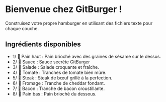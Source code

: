 # **Bienvenue chez GitBurger !** #
Construisez votre propre hamburger en utilisant des fichiers texte pour chaque couche.

## **Ingrédients disponibles** ##
- 1/ 🥯 Pain haut : Pain brioché avec des graines de sésame sur le dessus.
- 2/ 🥣 Sauce : Sauce secrète GitBurger
- 3/ 🥬 Salade : Salade croquante et fraîche.
- 4/ 🍅 Tomate : Tranches de tomate bien mûre.
- 5/ 🥩 Steak : Steak de bœuf grillé à la perfection.
- 6/ 🧀 Fromage : Tranche de cheddar fondant.
- 7/ 🥓 Bacon : Tranche de bacon croustillante.
- 8/ 🍞 Pain bas : Pain brioché du dessous.